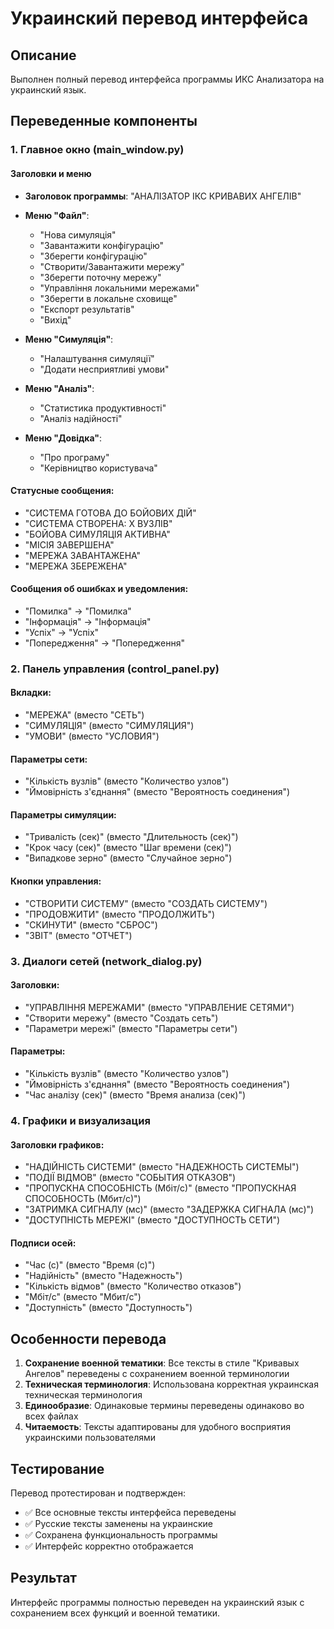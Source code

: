 # Украинский перевод интерфейса

## Описание

Выполнен полный перевод интерфейса программы ИКС Анализатора на украинский язык.

## Переведенные компоненты

### 1. Главное окно (main_window.py)

#### Заголовки и меню

- **Заголовок программы**: "АНАЛІЗАТОР ІКС КРИВАВИХ АНГЕЛІВ"
- **Меню "Файл"**: 
  - "Нова симуляція"
  - "Завантажити конфігурацію"
  - "Зберегти конфігурацію"
  - "Створити/Завантажити мережу"
  - "Зберегти поточну мережу"
  - "Управління локальними мережами"
  - "Зберегти в локальне сховище"
  - "Експорт результатів"
  - "Вихід"

- **Меню "Симуляція"**:
  - "Налаштування симуляції"
  - "Додати несприятливі умови"

- **Меню "Аналіз"**:
  - "Статистика продуктивності"
  - "Аналіз надійності"

- **Меню "Довідка"**:
  - "Про програму"
  - "Керівництво користувача"

#### Статусные сообщения:
- "СИСТЕМА ГОТОВА ДО БОЙОВИХ ДІЙ"
- "СИСТЕМА СТВОРЕНА: X ВУЗЛІВ"
- "БОЙОВА СИМУЛЯЦІЯ АКТИВНА"
- "МІСІЯ ЗАВЕРШЕНА"
- "МЕРЕЖА ЗАВАНТАЖЕНА"
- "МЕРЕЖА ЗБЕРЕЖЕНА"

#### Сообщения об ошибках и уведомления:
- "Помилка" → "Помилка"
- "Інформація" → "Інформація"
- "Успіх" → "Успіх"
- "Попередження" → "Попередження"

### 2. Панель управления (control_panel.py)

#### Вкладки:
- "МЕРЕЖА" (вместо "СЕТЬ")
- "СИМУЛЯЦІЯ" (вместо "СИМУЛЯЦИЯ")
- "УМОВИ" (вместо "УСЛОВИЯ")

#### Параметры сети:
- "Кількість вузлів" (вместо "Количество узлов")
- "Ймовірність з'єднання" (вместо "Вероятность соединения")

#### Параметры симуляции:
- "Тривалість (сек)" (вместо "Длительность (сек)")
- "Крок часу (сек)" (вместо "Шаг времени (сек)")
- "Випадкове зерно" (вместо "Случайное зерно")

#### Кнопки управления:
- "СТВОРИТИ СИСТЕМУ" (вместо "СОЗДАТЬ СИСТЕМУ")
- "ПРОДОВЖИТИ" (вместо "ПРОДОЛЖИТЬ")
- "СКИНУТИ" (вместо "СБРОС")
- "ЗВІТ" (вместо "ОТЧЕТ")

### 3. Диалоги сетей (network_dialog.py)

#### Заголовки:
- "УПРАВЛІННЯ МЕРЕЖАМИ" (вместо "УПРАВЛЕНИЕ СЕТЯМИ")
- "Створити мережу" (вместо "Создать сеть")
- "Параметри мережі" (вместо "Параметры сети")

#### Параметры:
- "Кількість вузлів" (вместо "Количество узлов")
- "Ймовірність з'єднання" (вместо "Вероятность соединения")
- "Час аналізу (сек)" (вместо "Время анализа (сек)")

### 4. Графики и визуализация

#### Заголовки графиков:
- "НАДІЙНІСТЬ СИСТЕМИ" (вместо "НАДЕЖНОСТЬ СИСТЕМЫ")
- "ПОДІЇ ВІДМОВ" (вместо "СОБЫТИЯ ОТКАЗОВ")
- "ПРОПУСКНА СПОСОБНІСТЬ (Мбіт/с)" (вместо "ПРОПУСКНАЯ СПОСОБНОСТЬ (Мбит/с)")
- "ЗАТРИМКА СИГНАЛУ (мс)" (вместо "ЗАДЕРЖКА СИГНАЛА (мс)")
- "ДОСТУПНІСТЬ МЕРЕЖІ" (вместо "ДОСТУПНОСТЬ СЕТИ")

#### Подписи осей:
- "Час (с)" (вместо "Время (с)")
- "Надійність" (вместо "Надежность")
- "Кількість відмов" (вместо "Количество отказов")
- "Мбіт/с" (вместо "Мбит/с")
- "Доступність" (вместо "Доступность")

## Особенности перевода

1. **Сохранение военной тематики**: Все тексты в стиле "Кривавых Ангелов" переведены с сохранением военной терминологии
2. **Техническая терминология**: Использована корректная украинская техническая терминология
3. **Единообразие**: Одинаковые термины переведены одинаково во всех файлах
4. **Читаемость**: Тексты адаптированы для удобного восприятия украинскими пользователями

## Тестирование

Перевод протестирован и подтвержден:
- ✅ Все основные тексты интерфейса переведены
- ✅ Русские тексты заменены на украинские
- ✅ Сохранена функциональность программы
- ✅ Интерфейс корректно отображается

## Результат

Интерфейс программы полностью переведен на украинский язык с сохранением всех функций и военной тематики.
